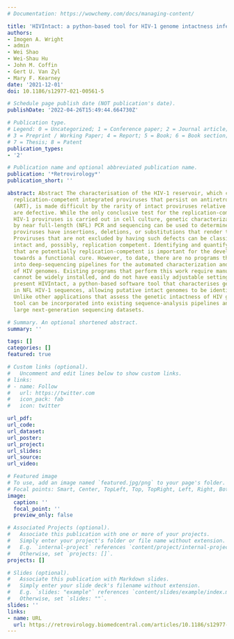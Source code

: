 ```yaml
---
# Documentation: https://wowchemy.com/docs/managing-content/

title: 'HIVIntact: a python-based tool for HIV-1 genome intactness inference'
authors:
- Imogen A. Wright
- admin
- Wei Shao
- Wei-Shau Hu
- John M. Coffin
- Gert U. Van Zyl
- Mary F. Kearney
date: '2021-12-01'
doi: 10.1186/s12977-021-00561-5

# Schedule page publish date (NOT publication's date).
publishDate: '2022-04-26T15:49:44.664730Z'

# Publication type.
# Legend: 0 = Uncategorized; 1 = Conference paper; 2 = Journal article;
# 3 = Preprint / Working Paper; 4 = Report; 5 = Book; 6 = Book section;
# 7 = Thesis; 8 = Patent
publication_types:
- '2'

# Publication name and optional abbreviated publication name.
publication: '*Retrovirology*'
publication_short: ''

abstract: Abstract The characterisation of the HIV-1 reservoir, which consists of
  replication-competent integrated proviruses that persist on antiretroviral therapy
  (ART), is made difficult by the rarity of intact proviruses relative to those that
  are defective. While the only conclusive test for the replication-competence of
  HIV-1 proviruses is carried out in cell culture, genetic characterization of genomes
  by near full-length (NFL) PCR and sequencing can be used to determine whether particular
  proviruses have insertions, deletions, or substitutions that render them defective.
  Proviruses that are not excluded by having such defects can be classified as genetically
  intact and, possibly, replication competent. Identifying and quantifying proviruses
  that are potentially replication-competent is important for the development of strategies
  towards a functional cure. However, to date, there are no programs that can be incorporated
  into deep-sequencing pipelines for the automated characterization and annotation
  of HIV genomes. Existing programs that perform this work require manual intervention,
  cannot be widely installed, and do not have easily adjustable settings. Here, we
  present HIVIntact, a python-based software tool that characterises genomic defects
  in NFL HIV-1 sequences, allowing putative intact genomes to be identified in-silico.
  Unlike other applications that assess the genetic intactness of HIV genomes, this
  tool can be incorporated into existing sequence-analysis pipelines and applied to
  large next-generation sequencing datasets.

# Summary. An optional shortened abstract.
summary: ''

tags: []
categories: []
featured: true

# Custom links (optional).
#   Uncomment and edit lines below to show custom links.
# links:
# - name: Follow
#   url: https://twitter.com
#   icon_pack: fab
#   icon: twitter

url_pdf:
url_code:
url_dataset:
url_poster:
url_project:
url_slides:
url_source:
url_video:

# Featured image
# To use, add an image named `featured.jpg/png` to your page's folder. 
# Focal points: Smart, Center, TopLeft, Top, TopRight, Left, Right, BottomLeft, Bottom, BottomRight.
image:
  caption: ''
  focal_point: ''
  preview_only: false

# Associated Projects (optional).
#   Associate this publication with one or more of your projects.
#   Simply enter your project's folder or file name without extension.
#   E.g. `internal-project` references `content/project/internal-project/index.md`.
#   Otherwise, set `projects: []`.
projects: []

# Slides (optional).
#   Associate this publication with Markdown slides.
#   Simply enter your slide deck's filename without extension.
#   E.g. `slides: "example"` references `content/slides/example/index.md`.
#   Otherwise, set `slides: ""`.
slides: ''
links:
- name: URL
  url: https://retrovirology.biomedcentral.com/articles/10.1186/s12977-021-00561-5
---
```


